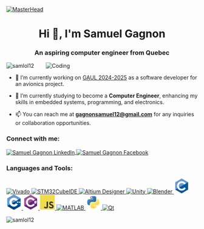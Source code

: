 [![MasterHead](https://gaulspace.web.app/assets/img/page-home/logo-full.webp)](Documentation/Explications/Diagramme_Structure.png)
<h1 align="center">Hi 👋, I'm Samuel Gagnon</h1>
<h3 align="center">An aspiring computer engineer from Quebec</h3>
<img align="right" alt="Coding" width="400" src="https://snehpatel.co.uk/wp-content/uploads/2023/05/profile-1.gif">

<p align="left"> <img src="https://komarev.com/ghpvc/?username=samlol12&label=Profile%20views&color=0e75b6&style=flat" alt="samlol12" /> </p>

- 🔭 I’m currently working on [GAUL 2024-2025](https://github.com/GAULAvionique2024-2025/Ordinateur-de-bord) as a software developer for an avionics project.

- 🌱 I’m currently studying to become a **Computer Engineer**, enhancing my skills in embedded systems, programming, and electronics.

- 📫 You can reach me at **gagnonsamuel12@gmail.com** for any inquiries or collaboration opportunities.

<h3 align="left">Connect with me:</h3>
<p align="left">
<a href="https://ca.linkedin.com/in/samuel-gagnon-61aaab2b8" target="_blank">
  <img align="center" src="https://raw.githubusercontent.com/rahuldkjain/github-profile-readme-generator/master/src/images/icons/Social/linked-in-alt.svg" alt="Samuel Gagnon LinkedIn" height="30" width="40" />
</a>
<a href="https://www.facebook.com/sam.gagnon.948" target="_blank">
  <img align="center" src="https://raw.githubusercontent.com/rahuldkjain/github-profile-readme-generator/master/src/images/icons/Social/facebook.svg" alt="Samuel Gagnon Facebook" height="30" width="40" />
</a>
</p>

<h3 align="left">Languages and Tools:</h3>
<p align="left">
<a href="https://www.amd.com/fr/products/software/adaptive-socs-and-fpgas/vivado.html" target="_blank" rel="noreferrer"> 
  <img src="https://user-images.githubusercontent.com/56430787/105164182-1afa8a80-5b15-11eb-8ac3-7ae5c9f0e15e.png" alt="Vivado" width="40" height="40"/> 
</a>
<a href="https://www.st.com/en/development-tools/stm32cubeide.html" target="_blank" rel="noreferrer"> 
  <img src="https://polybot-grenoble.fr/wiki/images/b/bb/Logo_STM32Cube.jpg" alt="STM32CubeIDE" width="40" height="40"/> 
</a>
<a href="https://www.altium.com/fr/altium-designer" target="_blank" rel="noreferrer"> 
  <img src="https://cdn.sanity.io/images/0hdzqj39/production/3c6747b52143a9a0725c0901be3a9101f5d42cbb-288x288.png" alt="Altium Designer" width="40" height="40"/> 
</a> 
<a href="https://unity.com/" target="_blank" rel="noreferrer"> 
  <img src="https://www.vectorlogo.zone/logos/unity3d/unity3d-icon.svg" alt="Unity" width="40" height="40"/> 
</a> 
<a href="https://www.blender.org/" target="_blank" rel="noreferrer"> 
  <img src="https://download.blender.org/branding/community/blender_community_badge_white.svg" alt="Blender" width="40" height="40"/> 
</a> 
<a href="https://www.cprogramming.com/" target="_blank" rel="noreferrer"> 
  <img src="https://raw.githubusercontent.com/devicons/devicon/master/icons/c/c-original.svg" alt="C" width="40" height="40"/> 
</a> 
<a href="https://www.w3schools.com/cpp/" target="_blank" rel="noreferrer"> 
  <img src="https://raw.githubusercontent.com/devicons/devicon/master/icons/cplusplus/cplusplus-original.svg" alt="C++" width="40" height="40"/> 
</a> 
<a href="https://www.w3schools.com/cs/" target="_blank" rel="noreferrer"> 
  <img src="https://raw.githubusercontent.com/devicons/devicon/master/icons/csharp/csharp-original.svg" alt="C#" width="40" height="40"/> 
</a> 
<a href="https://developer.mozilla.org/en-US/docs/Web/JavaScript" target="_blank" rel="noreferrer"> 
  <img src="https://raw.githubusercontent.com/devicons/devicon/master/icons/javascript/javascript-original.svg" alt="JavaScript" width="40" height="40"/> 
</a> 
<a href="https://www.mathworks.com/" target="_blank" rel="noreferrer"> 
  <img src="https://upload.wikimedia.org/wikipedia/commons/2/21/Matlab_Logo.png" alt="MATLAB" width="40" height="40"/> 
</a> 
<a href="https://www.python.org" target="_blank" rel="noreferrer"> 
  <img src="https://raw.githubusercontent.com/devicons/devicon/master/icons/python/python-original.svg" alt="Python" width="40" height="40"/> 
</a> 
<a href="https://www.qt.io/" target="_blank" rel="noreferrer"> 
  <img src="https://upload.wikimedia.org/wikipedia/commons/0/0b/Qt_logo_2016.svg" alt="Qt" width="40" height="40"/> 
</a>
</p>

<p><img align="center" src="https://github-readme-stats.vercel.app/api/top-langs?username=samlol12&show_icons=true&locale=en&layout=compact" alt="samlol12" /></p>
